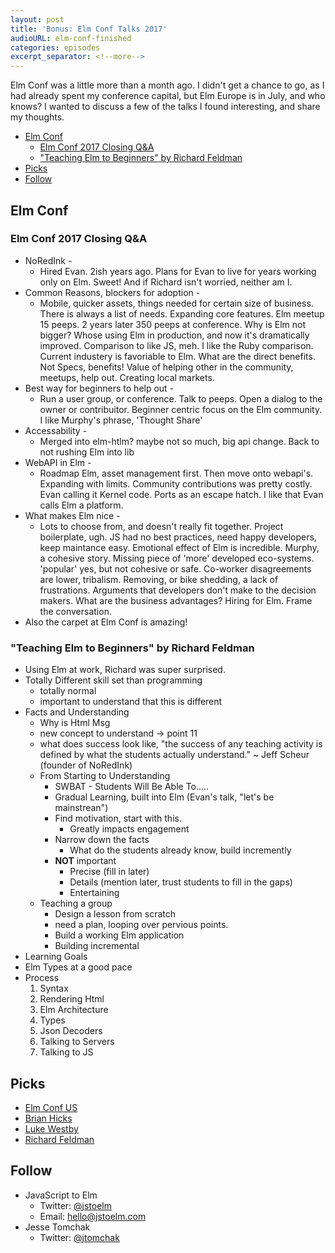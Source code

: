 ```yaml
---
layout: post
title: 'Bonus: Elm Conf Talks 2017'
audioURL: elm-conf-finished
categories: episodes
excerpt_separator: <!--more-->
---
```


Elm Conf was a little more than a month ago. I didn't get a chance to go, as I
had already spent my conference capital, but Elm Europe is in July, and who
knows? I wanted to discuss a few of the talks I found interesting, and share my
thoughts.

<!--more-->

<!-- TOC -->

* [Elm Conf](#elm-conf)
  * [Elm Conf 2017 Closing Q&A](#elm-conf-2017-closing-qa)
  * ["Teaching Elm to Beginners" by Richard Feldman](#teaching-elm-to-beginners-by-richard-feldman)
* [Picks](#picks)
* [Follow](#follow)

<!-- /TOC -->

## Elm Conf

### Elm Conf 2017 Closing Q&A

* NoRedInk -
  * Hired Evan. 2ish years ago. Plans for Evan to live for years working only on
    Elm. Sweet! And if Richard isn't worried, neither am I.
* Common Reasons, blockers for adoption -
  * Mobile, quicker assets, things needed for certain size of business. There is
    always a list of needs. Expanding core features. Elm meetup 15 peeps. 2
    years later 350 peeps at conference. Why is Elm not bigger? Whose using Elm
    in production, and now it's dramatically improved. Comparison to like JS,
    meh. I like the Ruby comparison. Current industery is favoriable to Elm.
    What are the direct benefits. Not Specs, benefits! Value of helping other in
    the community, meetups, help out. Creating local markets.
* Best way for beginners to help out -
  * Run a user group, or conference. Talk to peeps. Open a dialog to the owner
    or contribuitor. Beginner centric focus on the Elm community. I like
    Murphy's phrase, 'Thought Share'
* Accessability -
  * Merged into elm-htlm? maybe not so much, big api change. Back to not rushing
    Elm into lib
* WebAPI in Elm -
  * Roadmap Elm, asset management first. Then move onto webapi's. Expanding with
    limits. Community contributions was pretty costly. Evan calling it Kernel
    code. Ports as an escape hatch. I like that Evan calls Elm a platform.
* What makes Elm nice -
  * Lots to choose from, and doesn't really fit together. Project boilerplate,
    ugh. JS had no best practices, need happy developers, keep maintance easy.
    Emotional effect of Elm is incredible. Murphy, a cohesive story. Missing
    piece of 'more' developed eco-systems. 'popular' yes, but not cohesive or
    safe. Co-worker disagreements are lower, tribalism. Removing, or bike
    shedding, a lack of frustrations. Arguments that developers don't make to
    the decision makers. What are the business advantages? Hiring for Elm. Frame
    the conversation.
* Also the carpet at Elm Conf is amazing!

### "Teaching Elm to Beginners" by Richard Feldman

* Using Elm at work, Richard was super surprised.
* Totally Different skill set than programming
  * totally normal
  * important to understand that this is different
* Facts and Understanding
  * Why is Html Msg
  * new concept to understand -> point 11
  * what does success look like, "the success of any teaching activity is
    defined by what the students actually understand." ~ Jeff Scheur (founder of
    NoRedInk)
  * From Starting to Understanding
    * SWBAT - Students Will Be Able To.....
    * Gradual Learning, built into Elm (Evan's talk, "let's be mainstrean")
    * Find motivation, start with this.
      * Greatly impacts engagement
    * Narrow down the facts
      * What do the students already know, build incremently
    * **NOT** important
      * Precise (fill in later)
      * Details (mention later, trust students to fill in the gaps)
      * Entertaining
  * Teaching a group
    * Design a lesson from scratch
    * need a plan, looping over pervious points.
    * Build a working Elm application
    * Building incremental
* Learning Goals
* Elm Types at a good pace
* Process
  1. Syntax
  2. Rendering Html
  3. Elm Architecture
  4. Types
  5. Json Decoders
  6. Talking to Servers
  7. Talking to JS

## Picks

* [Elm Conf US](https://www.elm-conf.us/)
* [Brian Hicks](https://twitter.com/brianhicks)
* [Luke Westby](https://twitter.com/ellie_editor)
* [Richard Feldman](https://www.elm-conf.us/talks/richard-feldman/)

## Follow

* JavaScript to Elm
  * Twitter: [@jstoelm](https://twitter.com/jstoelm)
  * Email: [hello@jstoelm.com](mailto:hello@jstoelm.com)
* Jesse Tomchak
  * Twitter: [@jtomchak](https://twitter.com/jtomchak)
